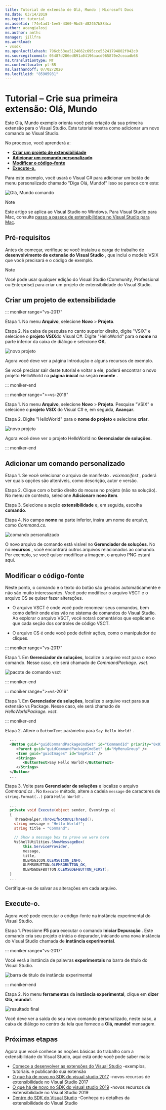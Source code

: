 ```yaml
---
title: Tutorial de extensão de Olá, Mundo | Microsoft Docs
ms.date: 03/14/2019
ms.topic: tutorial
ms.assetid: f74e1ad1-1ee5-4360-9bd5-d82467b884ca
author: acangialosi
ms.author: anthc
manager: jillfra
ms.workload:
- vssdk
ms.openlocfilehash: 796cb53ea5124662c695cce55241794802f042c0
ms.sourcegitcommit: 05487d286ed891a04196aacd965870e2ceaadb68
ms.translationtype: MT
ms.contentlocale: pt-BR
ms.lasthandoff: 07/02/2020
ms.locfileid: "85905931"
---
```

# <a name="tutorial---create-your-first-extension-hello-world"></a>Tutorial – Crie sua primeira extensão: Olá, Mundo

Este Olá, Mundo exemplo orienta você pela criação da sua primeira extensão para o Visual Studio. Este tutorial mostra como adicionar um novo comando ao Visual Studio.

No processo, você aprenderá a:

* **[Criar um projeto de extensibilidade](#create-an-extensibility-project)**
* **[Adicionar um comando personalizado](#add-a-custom-command)**
* **[Modificar o código-fonte](#modify-the-source-code)**
* **[Execute-o.](#run-it)**

Para este exemplo, você usará o Visual C# para adicionar um botão de menu personalizado chamado "Diga Olá, Mundo!" Isso se parece com este:

![Olá, Mundo comando](media/hello-world-say-hello-world.png)

> [!NOTE]
> Este artigo se aplica ao Visual Studio no Windows. Para Visual Studio para Mac, consulte [passo a passos de extensibilidade no Visual Studio para Mac](/visualstudio/mac/extending-visual-studio-mac-walkthrough).

## <a name="prerequisites"></a>Pré-requisitos

Antes de começar, verifique se você instalou a carga de trabalho de **desenvolvimento de extensão do Visual Studio** , que inclui o modelo VSIX que você precisará e o código de exemplo.

> [!NOTE]
> Você pode usar qualquer edição do Visual Studio (Community, Professional ou Enterprise) para criar um projeto de extensibilidade do Visual Studio.

## <a name="create-an-extensibility-project"></a>Criar um projeto de extensibilidade

::: moniker range="vs-2017"

Etapa 1. No menu **Arquivo**, selecione **Novo** > **Projeto**.

Etapa 2. Na caixa de pesquisa no canto superior direito, digite "VSIX" e selecione o **projeto VSIX**do Visual C#. Digite "HelloWorld" para o **nome** na parte inferior da caixa de diálogo e selecione **OK**.

![novo projeto](media/hello-world-new-project.png)

Agora você deve ver a página Introdução e alguns recursos de exemplo.

Se você precisar sair deste tutorial e voltar a ele, poderá encontrar o novo projeto HelloWorld na **página inicial** na seção **recente** .

::: moniker-end

::: moniker range=">=vs-2019"

Etapa 1. No menu **Arquivo**, selecione **Novo** > **Projeto**. Pesquise "VSIX" e selecione o **projeto VSIX** do Visual C# e, em seguida, **Avançar**.

Etapa 2. Digite "HelloWorld" para o **nome do projeto** e selecione **criar**.

![novo projeto](media/hello-world-new-project-2019.png)

Agora você deve ver o projeto HelloWorld no **Gerenciador de soluções**.

::: moniker-end

## <a name="add-a-custom-command"></a>Adicionar um comando personalizado

Etapa 1. Se você selecionar o arquivo de manifesto *. vsixmanifest* , poderá ver quais opções são alteráveis, como descrição, autor e versão.

Etapa 2. Clique com o botão direito do mouse no projeto (não na solução). No menu de contexto, selecione **Adicionar**e **novo item**.

Etapa 3. Selecione a seção **extensibilidade** e, em seguida, escolha **comando**.

Etapa 4. No campo **nome** na parte inferior, insira um nome de arquivo, como *Command.cs*.

![comando personalizado](media/hello-world-vsix-command.png)

O novo arquivo de comando está visível no **Gerenciador de soluções**. No nó **recursos** , você encontrará outros arquivos relacionados ao comando. Por exemplo, se você quiser modificar a imagem, o arquivo PNG estará aqui.

## <a name="modify-the-source-code"></a>Modificar o código-fonte

Neste ponto, o comando e o texto do botão são gerados automaticamente e não são muito interessantes. Você pode modificar o arquivo VSCT e o arquivo CS se quiser fazer alterações.

* O arquivo VSCT é onde você pode renomear seus comandos, bem como definir onde eles vão no sistema de comandos do Visual Studio. Ao explorar o arquivo VSCT, você notará comentários que explicam o que cada seção dos controles de código VSCT.

* O arquivo CS é onde você pode definir ações, como o manipulador de cliques.

::: moniker range="vs-2017"

Etapa 1. Em **Gerenciador de soluções**, localize o arquivo vsct para o novo comando. Nesse caso, ele será chamado de *CommandPackage. vsct*.

![pacote de comando vsct](media/hello-world-command-package-vsct.png)

::: moniker-end

::: moniker range=">=vs-2019"

Etapa 1. Em **Gerenciador de soluções**, localize o arquivo vsct para sua extensão vs Package. Nesse caso, ele será chamado de *HelloWorldPackage. vsct*.

::: moniker-end

Etapa 2. Altere o `ButtonText` parâmetro para `Say Hello World!` .

```xml
  ...
  <Button guid="guidCommandPackageCmdSet" id="CommandId" priority="0x0100" type="Button">
     <Parent guid="guidCommandPackageCmdSet" id="MyMenuGroup" />
     <Icon guid="guidImages" id="bmpPic1" />
     <Strings>
        <ButtonText>Say Hello World!</ButtonText>
     </Strings>
  </Button>
  ...
```

Etapa 3. Volte para **Gerenciador de soluções** e localize o arquivo *Command.cs* . No `Execute` método, altere a cadeia `message` de caracteres de `string.Format(..)` para `Hello World!` .

```csharp
  ...
  private void Execute(object sender, EventArgs e)
  {
    ThreadHelper.ThrowIfNotOnUIThread();
    string message = "Hello World!";
    string title = "Command";

    // Show a message box to prove we were here
    VsShellUtilities.ShowMessageBox(
        this.ServiceProvider,
        message,
        title,
        OLEMSGICON.OLEMSGICON_INFO,
        OLEMSGBUTTON.OLEMSGBUTTON_OK,
        OLEMSGDEFBUTTON.OLEMSGDEFBUTTON_FIRST);
  }
  ...
```

Certifique-se de salvar as alterações em cada arquivo.

## <a name="run-it"></a>Execute-o.

Agora você pode executar o código-fonte na instância experimental do Visual Studio.

Etapa 1. Pressione **F5** para executar o comando **Iniciar Depuração** . Este comando cria seu projeto e inicia o depurador, iniciando uma nova instância do Visual Studio chamada de **instância experimental**.

::: moniker range="vs-2017"

Você verá a instância de palavras **experimentais** na barra de título do Visual Studio.

![barra de título de instância experimental](media/hello-world-exp-instance.png)

::: moniker-end

Etapa 2. No menu **ferramentas** da **instância experimental**, clique em **dizer Olá, mundo!**.

![resultado final](media/hello-world-final-result.png)

Você deve ver a saída do seu novo comando personalizado, neste caso, a caixa de diálogo no centro da tela que fornece a **Olá, mundo!** mensagem.

## <a name="next-steps"></a>Próximas etapas

Agora que você conhece as noções básicas do trabalho com a extensibilidade do Visual Studio, aqui está onde você pode saber mais:

* [Comece a desenvolver as extensões do Visual Studio](starting-to-develop-visual-studio-extensions.md) -exemplos, tutoriais. e publicando sua extensão
* [O que há de novo no SDK do visual studio 2017](what-s-new-in-the-visual-studio-2017-sdk.md) -novos recursos de extensibilidade no Visual Studio 2017
* [O que há de novo no SDK do visual studio 2019](whats-new-visual-studio-2019-sdk.md) -novos recursos de extensibilidade no Visual Studio 2019
* [Dentro do SDK do Visual Studio](internals/inside-the-visual-studio-sdk.md) -Conheça os detalhes da extensibilidade do Visual Studio
